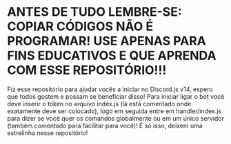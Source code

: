 <h1><strong>ANTES DE TUDO LEMBRE-SE: COPIAR CÓDIGOS NÃO É PROGRAMAR! USE APENAS PARA FINS EDUCATIVOS E QUE APRENDA COM ESSE REPOSITÓRIO!!!</strong></h1>

Fiz esse repositório para ajudar vocês a iniciar no Discord.js v14, espero que todos gostem e possam se beneficiar disso!
Para iniciar ligar o bot você deve inserir o token no arquivo index.js (lá está comentado onde exatamente deve ser colocado), logo em seguida entre em handler/index.js para dizer se você quer os comandos globalmente ou em um único servidor (também comentado para facilitar para você)!
É só isso, deixem uma estrelinha nesse repositório!
